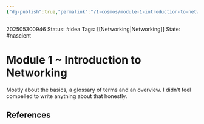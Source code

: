 ```yaml
---
{"dg-publish":true,"permalink":"/1-cosmos/module-1-introduction-to-networking/","created":"2025-05-30T09:46:52.689-04:00","updated":"2025-06-02T14:59:40.798-04:00"}
---
```


202505300946
Status: #idea
Tags: [[Networking\|Networking]] 
State: #nascient
# Module 1 ~ Introduction to Networking

Mostly about the basics, a glossary of terms and an overview.
I didn't feel compelled to write anything about that honestly.


## References
